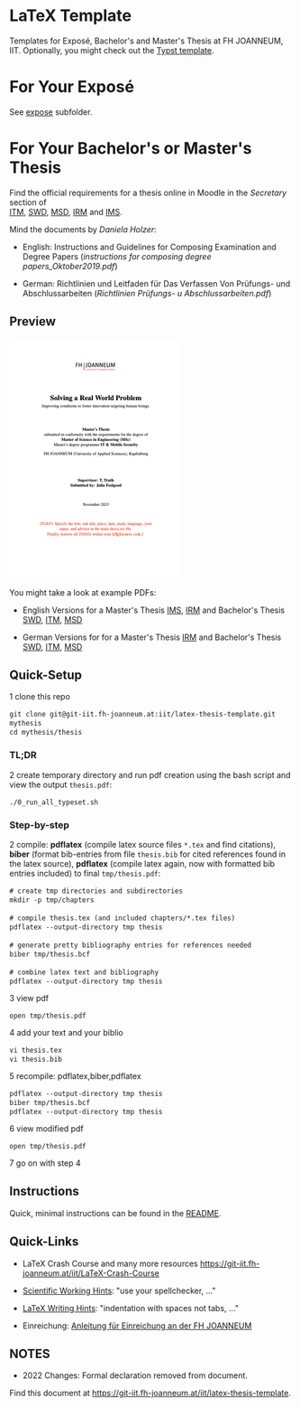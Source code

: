 # LaTeX Template 

Templates for Exposé, Bachelor's and Master's Thesis at FH JOANNEUM, IIT. Optionally, you might check out the [Typst template](https://git-iit.fh-joanneum.at/iit/typst-thesis-template).

# For Your Exposé 
See [expose](./expose/) subfolder.

# For Your Bachelor's or Master's Thesis



Find the official requirements for a thesis online in Moodle in the *Secretary* section of  
[ITM](https://elearning.fh-joanneum.at/course/view.php?id=1193), [SWD](https://elearning.fh-joanneum.at/course/view.php?id=1194), [MSD](https://elearning.fh-joanneum.at/course/view.php?id=1947), [IRM](https://elearning.fh-joanneum.at/course/view.php?id=1196) and [IMS](https://elearning.fh-joanneum.at/course/view.php?id=1195).

Mind the documents by *Daniela Holzer*:

* English: Instructions and Guidelines for Composing Examination and Degree Papers (*instructions for composing degree papers_Oktober2019.pdf*)

* German: Richtlinien und Leitfaden für Das Verfassen Von Prüfungs- und Abschlussarbeiten (*Richtlinien Prüfungs-  u   Abschlussarbeiten.pdf*) 

Preview
-------

[![Preview](example-pdf/thesis_ims_preview.png)](example-pdf/thesis_ims.pdf)


You might take a look at example PDFs: 

* English Versions for a Master's Thesis [IMS](thesis/example-pdf/thesis_ims.pdf), [IRM](thesis/example-pdf/thesis_irm_en.pdf) and Bachelor's Thesis [SWD](thesis/example-pdf/thesis_swd_en.pdf), [ITM](thesis/example-pdf/thesis_itm_en.pdf), [MSD](thesis/example-pdf/thesis_msd_en.pdf)

* German Versions for for a Master's Thesis [IRM](thesis/example-pdf/thesis_irm_ge.pdf) and Bachelor's Thesis [SWD](thesis/example-pdf/thesis_swd_ge.pdf), [ITM](thesis/example-pdf/thesis_itm_ge.pdf), [MSD](thesis/example-pdf/thesis_msd_ge.pdf)

Quick-Setup
-----------

1 clone this repo 

 	git clone git@git-iit.fh-joanneum.at:iit/latex-thesis-template.git mythesis
 	cd mythesis/thesis
	
### TL;DR

2 create temporary directory and run pdf creation using the bash script and view the output ```thesis.pdf```:

	./0_run_all_typeset.sh 	

### Step-by-step


2 compile: **pdflatex** (compile latex source files ```*.tex``` and find citations), **biber** (format bib-entries from file ```thesis.bib``` for cited references found in the latex source), **pdflatex** (compile latex again, now with formatted bib entries included) to final ```tmp/thesis.pdf```:

	# create tmp directories and subdirectories
 	mkdir -p tmp/chapters

	# compile thesis.tex (and included chapters/*.tex files)
	pdflatex --output-directory tmp thesis
 	
 	# generate pretty bibliography entries for references needed
 	biber tmp/thesis.bcf
 	
 	# combine latex text and bibliography 
 	pdflatex --output-directory tmp thesis
 	
3 view pdf 

	open tmp/thesis.pdf
	
4 add your text and your biblio

 	vi thesis.tex  
 	vi thesis.bib
 	
5 recompile: pdflatex,biber,pdflatex

 	pdflatex --output-directory tmp thesis
 	biber tmp/thesis.bcf 	
 	pdflatex --output-directory tmp thesis
 	
6 view modified pdf
	
	open tmp/thesis.pdf

7 go on with step 4


Instructions
------------

Quick, minimal instructions can be found in the [README](thesis/README.md).


Quick-Links
-----------

* LaTeX Crash Course and many more resources <https://git-iit.fh-joanneum.at/iit/LaTeX-Crash-Course>


* [Scientific Working Hints](README-Scientific-Working.md): "use your spellchecker, ..."

* [LaTeX Writing Hints](README-LaTeX-Writing.md): "indentation with spaces not tabs, ..."


* Einreichung: [Anleitung für Einreichung an der FH JOANNEUM](https://wissen.fh-joanneum.at/joanneumonline/studierende/abschlussarbeit/wie-kann-ich-meine-abschlussarbeit-einreichen-2/)


NOTES
----

* 2022 Changes: Formal declaration removed from document.


Find this document at <https://git-iit.fh-joanneum.at/iit/latex-thesis-template>.

